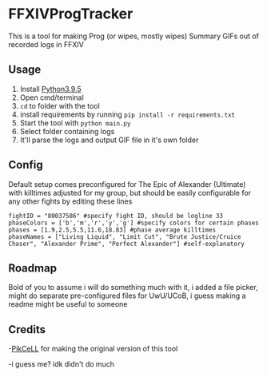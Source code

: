 # FFXIVProgTracker
This is a tool for making Prog (or wipes, mostly wipes) Summary GIFs out of recorded logs in FFXIV

## Usage
1. Install [Python3.9.5](https://www.python.org/downloads/release/python-395/)
2. Open cmd/terminal
3. `cd` to folder with the tool
4. install requirements by running `pip install -r requirements.txt`
5. Start the tool with `python main.py`
6. Select folder containing logs
7. It'll parse the logs and output GIF file in it's own folder

## Config

Default setup comes preconfigured for The Epic of Alexander (Ultimate) with killtimes adjusted for my group, but should be easily configurable for any other fights by editing these lines
```
fightID = "80037586" #specify fight ID, should be logline 33
phaseColors = ['b','m','r','y','g'] #specify colors for certain phases
phases = [1.9,2.5,5.5,11.6,18.83] #phase average killtimes
phaseNames = ["Living Liquid", "Limit Cut", "Brute Justice/Cruice Chaser", "Alexander Prime", "Perfect Alexander"] #self-explanatory
```

## Roadmap

Bold of you to assume i will do something much with it, i added a file picker, might do separate pre-configured files for UwU/UCoB, i guess making a readme might be useful to someone

## Credits

-[PikCeLL](https://github.com/PikCeLL/FFXIVLogParser) for making the original version of this tool

-i guess me? idk didn't do much
